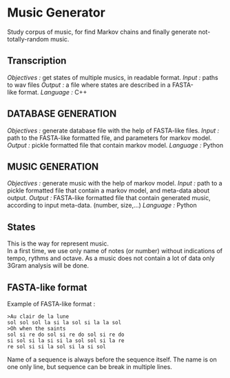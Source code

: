 # Music Generator
Study corpus of music, for find Markov chains and finally generate not-totally-random music.



## Transcription
_Objectives :_ get states of multiple musics, in readable format.
_Input :_ paths to wav files
_Output :_ a file where states are described in a FASTA-like format.
_Language :_ C++


## DATABASE GENERATION
_Objectives :_ generate database file with the help of FASTA-like files.
_Input :_ path to the FASTA-like formatted file, and parameters for markov model.
_Output :_ pickle formatted file that contain markov model.
_Language :_ Python


## MUSIC GENERATION
_Objectives :_ generate music with the help of markov model.
_Input :_ path to a pickle formatted file that contain a markov model, and meta-data about output.
_Output :_ FASTA-like formatted file that contain generated music, according to input meta-data. (number, size,...)
_Language :_ Python

## States
This is the way for represent music.   
In a first time, we use only name of notes (or number) without indications of tempo, rythms and octave.
As a music does not contain a lot of data only 3Gram analysis will be done.  



## FASTA-like format
Example of FASTA-like format :

    >Au clair de la lune
    sol sol sol la si la sol si la la sol
    >Oh when the saints
    sol si re do sol si re do sol si re do 
    si sol si la si si la sol sol si la re 
    re sol si si la sol si la si sol

Name of a sequence is always before the sequence itself. The name is on one only line, but sequence can be break in multiple lines.

